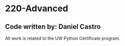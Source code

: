 # 220-Advanced
## Code written by: Daniel Castro

All work is related to the UW Python Certificate program.
